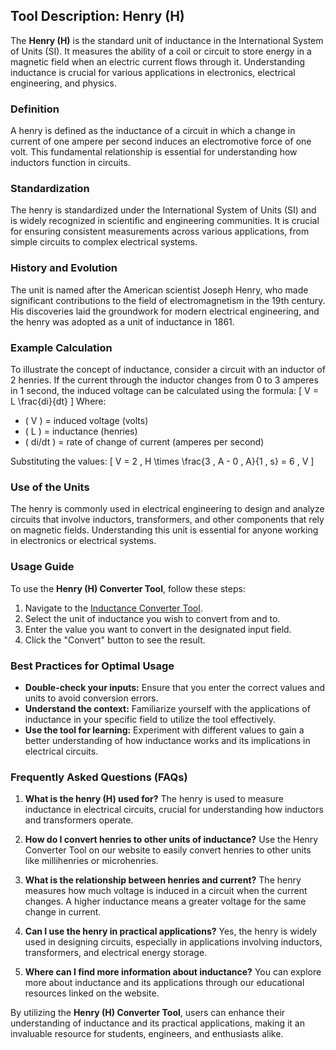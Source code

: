 ## Tool Description: Henry (H)

The **Henry (H)** is the standard unit of inductance in the International System of Units (SI). It measures the ability of a coil or circuit to store energy in a magnetic field when an electric current flows through it. Understanding inductance is crucial for various applications in electronics, electrical engineering, and physics.

### Definition
A henry is defined as the inductance of a circuit in which a change in current of one ampere per second induces an electromotive force of one volt. This fundamental relationship is essential for understanding how inductors function in circuits.

### Standardization
The henry is standardized under the International System of Units (SI) and is widely recognized in scientific and engineering communities. It is crucial for ensuring consistent measurements across various applications, from simple circuits to complex electrical systems.

### History and Evolution
The unit is named after the American scientist Joseph Henry, who made significant contributions to the field of electromagnetism in the 19th century. His discoveries laid the groundwork for modern electrical engineering, and the henry was adopted as a unit of inductance in 1861.

### Example Calculation
To illustrate the concept of inductance, consider a circuit with an inductor of 2 henries. If the current through the inductor changes from 0 to 3 amperes in 1 second, the induced voltage can be calculated using the formula:
\[ V = L \frac{di}{dt} \]
Where:
- \( V \) = induced voltage (volts)
- \( L \) = inductance (henries)
- \( di/dt \) = rate of change of current (amperes per second)

Substituting the values:
\[ V = 2 \, H \times \frac{3 \, A - 0 \, A}{1 \, s} = 6 \, V \]

### Use of the Units
The henry is commonly used in electrical engineering to design and analyze circuits that involve inductors, transformers, and other components that rely on magnetic fields. Understanding this unit is essential for anyone working in electronics or electrical systems.

### Usage Guide
To use the **Henry (H) Converter Tool**, follow these steps:
1. Navigate to the [Inductance Converter Tool](https://www.inayam.co/unit-converter/inductance).
2. Select the unit of inductance you wish to convert from and to.
3. Enter the value you want to convert in the designated input field.
4. Click the "Convert" button to see the result.

### Best Practices for Optimal Usage
- **Double-check your inputs:** Ensure that you enter the correct values and units to avoid conversion errors.
- **Understand the context:** Familiarize yourself with the applications of inductance in your specific field to utilize the tool effectively.
- **Use the tool for learning:** Experiment with different values to gain a better understanding of how inductance works and its implications in electrical circuits.

### Frequently Asked Questions (FAQs)

1. **What is the henry (H) used for?**
   The henry is used to measure inductance in electrical circuits, crucial for understanding how inductors and transformers operate.

2. **How do I convert henries to other units of inductance?**
   Use the Henry Converter Tool on our website to easily convert henries to other units like millihenries or microhenries.

3. **What is the relationship between henries and current?**
   The henry measures how much voltage is induced in a circuit when the current changes. A higher inductance means a greater voltage for the same change in current.

4. **Can I use the henry in practical applications?**
   Yes, the henry is widely used in designing circuits, especially in applications involving inductors, transformers, and electrical energy storage.

5. **Where can I find more information about inductance?**
   You can explore more about inductance and its applications through our educational resources linked on the website.

By utilizing the **Henry (H) Converter Tool**, users can enhance their understanding of inductance and its practical applications, making it an invaluable resource for students, engineers, and enthusiasts alike.